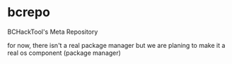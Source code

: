 # bcrepo
BCHackTool's Meta Repository 

for now, there isn't a real package manager but we are planing to make it a real os component (package manager)
